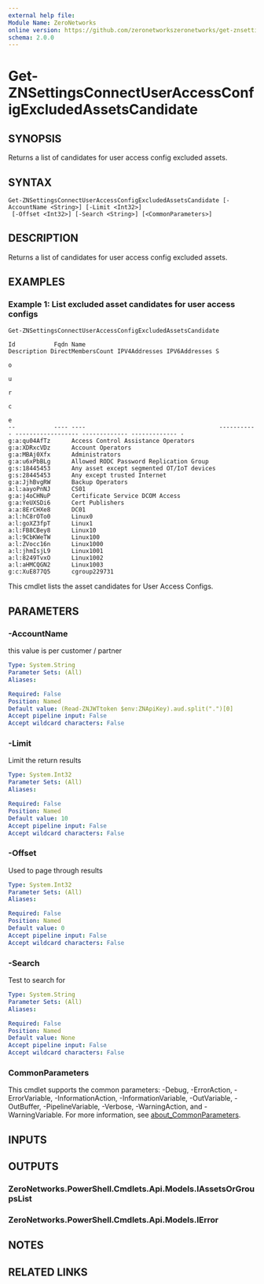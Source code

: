 ```yaml
---
external help file:
Module Name: ZeroNetworks
online version: https://github.com/zeronetworkszeronetworks/get-znsettingsconnectuseraccessconfigexcludedassetscandidate
schema: 2.0.0
---
```


# Get-ZNSettingsConnectUserAccessConfigExcludedAssetsCandidate

## SYNOPSIS
Returns a list of candidates for user access config excluded assets.

## SYNTAX

```
Get-ZNSettingsConnectUserAccessConfigExcludedAssetsCandidate [-AccountName <String>] [-Limit <Int32>]
 [-Offset <Int32>] [-Search <String>] [<CommonParameters>]
```

## DESCRIPTION
Returns a list of candidates for user access config excluded assets.

## EXAMPLES

### Example 1: List excluded asset candidates for user access configs
```powershell
Get-ZNSettingsConnectUserAccessConfigExcludedAssetsCandidate
```

```output
Id           Fqdn Name                                      Description DirectMembersCount IPV4Addresses IPV6Addresses S
                                                                                                                       o
                                                                                                                       u
                                                                                                                       r
                                                                                                                       c
                                                                                                                       e
--           ---- ----                                      ----------- ------------------ ------------- ------------- -
g:a:qu04AfTz      Access Control Assistance Operators                                                                   
g:a:XDRxcVDz      Account Operators                                                                                     
g:a:MBAj0Xfx      Administrators                                                                                        
g:a:u6xPbBLg      Allowed RODC Password Replication Group                                                               
g:s:18445453      Any asset except segmented OT/IoT devices                                                             
g:s:28445453      Any except trusted Internet                                                                           
g:a:JjhBvgRW      Backup Operators                                                                                      
a:l:aayoPnNJ      CS01                                                                                                  
g:a:j4oCHNuP      Certificate Service DCOM Access                                                                       
g:a:YeUXSDi6      Cert Publishers                                                                                       
a:a:8ErCHXe8      DC01                                                                                                  
a:l:hC8rOTo0      Linux0                                                                                                
a:l:goXZ3fpT      Linux1                                                                                                
a:l:FB8CBey8      Linux10                                                                                               
a:l:9CbKWeTW      Linux100                                                                                              
a:l:ZVocc16n      Linux1000                                                                                             
a:l:jhmIsjL9      Linux1001                                                                                             
a:l:8249TvxO      Linux1002                                                                                             
a:l:aHMCQGN2      Linux1003                                                                                             
g:c:XuE877Q5      cgroup229731 
```

This cmdlet lists the asset candidates for User Access Configs.

## PARAMETERS

### -AccountName
this value is per customer / partner

```yaml
Type: System.String
Parameter Sets: (All)
Aliases:

Required: False
Position: Named
Default value: (Read-ZNJWTtoken $env:ZNApiKey).aud.split(".")[0]
Accept pipeline input: False
Accept wildcard characters: False
```

### -Limit
Limit the return results

```yaml
Type: System.Int32
Parameter Sets: (All)
Aliases:

Required: False
Position: Named
Default value: 10
Accept pipeline input: False
Accept wildcard characters: False
```

### -Offset
Used to page through results

```yaml
Type: System.Int32
Parameter Sets: (All)
Aliases:

Required: False
Position: Named
Default value: 0
Accept pipeline input: False
Accept wildcard characters: False
```

### -Search
Test to search for

```yaml
Type: System.String
Parameter Sets: (All)
Aliases:

Required: False
Position: Named
Default value: None
Accept pipeline input: False
Accept wildcard characters: False
```

### CommonParameters
This cmdlet supports the common parameters: -Debug, -ErrorAction, -ErrorVariable, -InformationAction, -InformationVariable, -OutVariable, -OutBuffer, -PipelineVariable, -Verbose, -WarningAction, and -WarningVariable. For more information, see [about_CommonParameters](http://go.microsoft.com/fwlink/?LinkID=113216).

## INPUTS

## OUTPUTS

### ZeroNetworks.PowerShell.Cmdlets.Api.Models.IAssetsOrGroupsList

### ZeroNetworks.PowerShell.Cmdlets.Api.Models.IError

## NOTES

## RELATED LINKS

